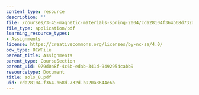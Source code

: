 ```yaml
---
content_type: resource
description: ''
file: /courses/3-45-magnetic-materials-spring-2004/cda28104f364b68d732db920a3644e6b_sols_8.pdf
file_type: application/pdf
learning_resource_types:
- Assignments
license: https://creativecommons.org/licenses/by-nc-sa/4.0/
ocw_type: OCWFile
parent_title: Assignments
parent_type: CourseSection
parent_uid: 979d0a8f-4c6b-edab-341d-9492954cabb9
resourcetype: Document
title: sols_8.pdf
uid: cda28104-f364-b68d-732d-b920a3644e6b
---
```

